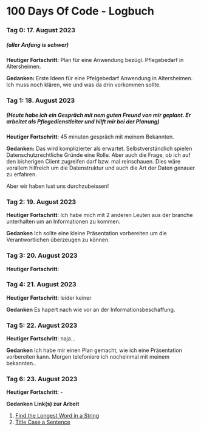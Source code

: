 # 100 Days Of Code - Logbuch

### Tag 0: 17. August 2023
##### (aller Anfang is schwer)

**Heutiger Fortschritt**: Plan für eine Anwendung bezügl. Pflegebedarf in Altersheimen.

**Gedanken:** Erste Ideen für eine Pfelgebedarf Anwendung in Altersheimen. Ich muss noch klären, wie und was da drin vorkommen sollte.


### Tag 1: 18. August 2023
##### (Heute habe ich ein Gespräch mit nem guten Freund von mir geplant. Er arbeitet als Pflegedienstleiter und hilft mir bei der Planung)

**Heutiger Fortschritt**: 45 minuten gespräch mit meinem Bekannten.

**Gedanken:** Das wird komplizierter als erwartet. Selbstverständlich spielen Datenschutzrechtliche Gründe eine Rolle. Aber auch die Frage, ob ich auf den bisherigen Client zugreifen darf bzw. mal reinschauen. Dies wäre vorallem hilfreich um die Datenstruktur und auch die Art der Daten genauer zu erfahren. 

Aber wir haben lust uns durchzubeissen! 


### Tag 2: 19. August 2023 

**Heutiger Fortschritt**: Ich habe mich mit 2 anderen Leuten aus der branche unterhalten um an Informationen zu kommen.

**Gedanken** Ich sollte eine kleine Präsentation vorbereiten um die Verantwortlichen überzeugen zu können.


### Tag 3: 20. August 2023 

**Heutiger Fortschritt**: 


### Tag 4: 21. August 2023 

**Heutiger Fortschritt**: leider keiner

**Gedanken** Es hapert nach wie vor an der Informationsbeschaffung. 


### Tag 5: 22. August 2023 

**Heutiger Fortschritt**: naja...

**Gedanken** Ich habe mir einen Plan gemacht, wie ich eine Präsentation vorbereiten kann. Morgen telefoniere ich nocheinmal mit meinem bekannten..  

### Tag 6: 23. August 2023 

**Heutiger Fortschritt**: -

**Gedanken** 
**Link(s) zur Arbeit**
1. [Find the Longest Word in a String](https://www.freecodecamp.com/challenges/find-the-longest-word-in-a-string)
2. [Title Case a Sentence](https://www.freecodecamp.com/challenges/title-case-a-sentence)